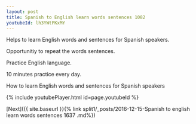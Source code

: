 ```yaml
---
layout: post
title: Spanish to English learn words sentences 1082 
youtubeId: lh3YWtPKxMY
---
```

 
 
Helps to learn English words and sentences for Spanish speakers.

Opportunitiy to repeat the words sentences. 

Practice English language. 
 
10 minutes practice every day. 
 
How to learn English words and sentences for Spanish speakers 
 
{% include youtubePlayer.html id=page.youtubeId %}
 
 
[Next]({{ site.baseurl }}{% link  split1/_posts/2016-12-15-Spanish to english learn words sentences 1637 .md%})
 
